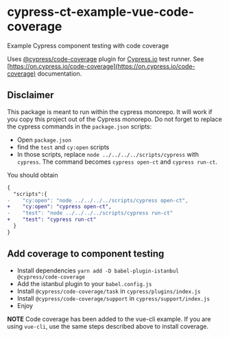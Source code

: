 # cypress-ct-example-vue-code-coverage

Example Cypress component testing with code coverage

Uses [@cypress/code-coverage](https://github.com/cypress-io/code-coverage) plugin for [Cypress.io](https://www.cypress.io) test runner. See [https://on.cypress.io/code-coverage](https://on.cypress.io/code-coverage) documentation.

## Disclaimer

This package is meant to run within the cypress monorepo.
It will work if you copy this project out of the Cypress monorepo.
Do not forget to replace the cypress commands in the `package.json` scripts:

- Open `package.json`
- find the `test` and `cy:open` scripts
- In those scripts, replace `node ../../../../scripts/cypress` with  `cypress`. The command becomes `cypress open-ct` and `cypress run-ct`.

You should obtain 

```diff
{
  "scripts":{
-    "cy:open": "node ../../../../scripts/cypress open-ct",
+    "cy:open": "cypress open-ct",
-    "test": "node ../../../../scripts/cypress run-ct"
+    "test": "cypress run-ct"
  }
}
```

## Add coverage to component testing

- Install dependencies
  `yarn add -D babel-plugin-istanbul @cypress/code-coverage`
- Add the istanbul plugin to your `babel.config.js`
- Install `@cypress/code-coverage/task` in `cypress/plugins/index.js`
- Install `@cypress/code-coverage/support` in `cypress/support/index.js`
- Enjoy

**NOTE** Code coverage has been added to the vue-cli example. If you are using `vue-cli`, use the same steps described above to install coverage.
